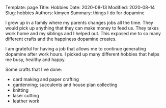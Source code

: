 Template: page
Title: Hobbies
Date: 2020-08-13
Modified: 2020-08-14
Slug: hobbies
Authors: kimyen
Summary: things I do for dopamine

I grew up in a family where my parents changes jobs all the time. They would pick up anything that they can make money to feed us. They takes work home and my siblings and I helped out. This exposed me to so many different crafts and the happiness dopamine creates.

I am grateful for having a job that allows me to continue generating dopamine after work hours. I picked up many different hobbies that helps me busy, healthy and happy.

Some crafts that I've done:

- card making and paper crafting
- gardenning; succulents and house plan collecting
- knitting
- laser cutting
- leather work

